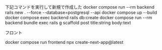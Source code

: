 下記コマンドを実行して新規で作成した
docker compose run --rm backend rails new . --force --database=postgresql --api
docker compose up --build
docker compose exec backend rails db:create
docker compose run --rm backend bundle exec rails g scaffold post title:string body:text

フロント

docker compose run frontend npx create-next-app@latest
